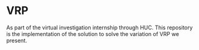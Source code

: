 # VRP
As part of the virtual investigation internship through HUC. This repository is the implementation of the solution to solve the variation of VRP we present.
